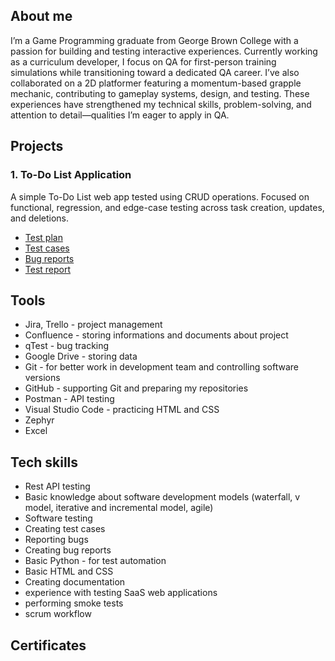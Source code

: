 ## About me
I’m a Game Programming graduate from George Brown College with a passion for building and testing interactive experiences. Currently working as a curriculum developer, I focus on QA for first-person training simulations while transitioning toward a dedicated QA career. I’ve also collaborated on a 2D platformer featuring a momentum-based grapple mechanic, contributing to gameplay systems, design, and testing. These experiences have strengthened my technical skills, problem-solving, and attention to detail—qualities I’m eager to apply in QA.

## Projects
### 1. To-Do List Application
A simple To-Do List web app tested using CRUD operations. Focused on functional, regression, and edge-case testing across task creation, updates, and deletions.
* [Test plan](https://docs.google.com/document/d/1lXAQ9EjFverAS0C8pmbgPUL8g-fCxDhtTP3O_MzFj_c/edit?usp=drive_link)
* [Test cases](https://docs.google.com/spreadsheets/d/1QpOChBVFXs-3LxgqYtLKErJvdiVHiL5jOMrw2mBpLGY/edit?usp=drive_link)
* [Bug reports](https://docs.google.com/spreadsheets/d/1-ymB3A4CROFiyAhVsiBvwIG_nxokMMHZ2tdooVNqZMk/edit?usp=drive_link)
* [Test report](https://docs.google.com/document/d/14UhrqB_8Gk1_xQueX4jv-R2mEtUJYslK51G1ZNYBGkQ/edit?usp=drive_link)
  
## Tools
* Jira, Trello - project management
* Confluence - storing informations and documents about project
* qTest - bug tracking
* Google Drive - storing data
* Git - for better work in development team and controlling software versions
* GitHub - supporting Git and preparing my repositories
* Postman - API testing
* Visual Studio Code - practicing HTML and CSS
* Zephyr
* Excel

## Tech skills
* Rest API testing
* Basic knowledge about software development models (waterfall, v model, iterative and incremental model, agile)
* Software testing
* Creating test cases
* Reporting bugs
* Creating bug reports
* Basic Python - for test automation
* Basic HTML and CSS
* Creating documentation
* experience with testing SaaS web applications
* performing smoke tests
* scrum workflow
  
## Certificates
